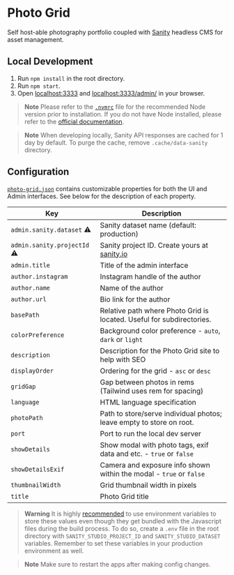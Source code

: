 # Photo Grid

Self host-able photography portfolio coupled with [Sanity](https://www.sanity.io) headless CMS for asset management.

## Local Development

1. Run `npm install` in the root directory.
2. Run `npm start`.
3. Open [localhost:3333](http://localhost:3333) and [localhost:3333/admin/](http://localhost:3333/admin/) in your browser.

> **Note**
> Please refer to the [`.nvmrc`](https://github.com/kwickramasekara/photo-grid/blob/main/.nvmrc) file for the recommended Node version prior to installation. If you do not have Node installed, please refer to the [official documentation](https://nodejs.org/).

> **Note**
> When developing locally, Sanity API responses are cached for 1 day by default. To purge the cache, remove `.cache/data-sanity` directory.

## Configuration

[`photo-grid.json`](https://github.com/kwickramasekara/photo-grid/blob/main/photo-grid.json) contains customizable properties for both the UI and Admin interfaces. See below for the description of each property.

| Key                                | Description                                                                                      |
| ---------------------------------- | ------------------------------------------------------------------------------------------------ |
| `admin.sanity.dataset` :warning:   | Sanity dataset name (default: production)                                                        |
| `admin.sanity.projectId` :warning: | Sanity project ID. Create yours at [sanity.io](https://www.sanity.io/get-started/create-project) |
| `admin.title`                      | Title of the admin interface                                                                     |
| `author.instagram`                 | Instagram handle of the author                                                                   |
| `author.name`                      | Name of the author                                                                               |
| `author.url`                       | Bio link for the author                                                                          |
| `basePath`                         | Relative path where Photo Grid is located. Useful for subdirectories.                            |
| `colorPreference`                  | Background color preference - `auto`, `dark` or `light`                                          |
| `description`                      | Description for the Photo Grid site to help with SEO                                             |
| `displayOrder`                     | Ordering for the grid - `asc` or `desc`                                                          |
| `gridGap`                          | Gap between photos in rems (Tailwind uses rem for spacing)                                       |
| `language`                         | HTML language specification                                                                      |
| `photoPath`                        | Path to store/serve individual photos; leave empty to store on root.                             |
| `port`                             | Port to run the local dev server                                                                 |
| `showDetails`                      | Show modal with photo tags, exif data and etc. - `true` or `false`                               |
| `showDetailsExif`                  | Camera and exposure info shown within the modal - `true` or `false`                              |
| `thumbnailWidth`                   | Grid thumbnail width in pixels                                                                   |
| `title`                            | Photo Grid title                                                                                 |

> **Warning**
> It is highly [recommended](https://www.sanity.io/docs/environment-variables) to use environment variables to store these values even though they get bundled with the Javascript files during the build process. To do so, create a `.env` file in the root directory with `SANITY_STUDIO_PROJECT_ID` and `SANITY_STUDIO_DATASET` variables. Remember to set these variables in your production environment as well.

> **Note**
> Make sure to restart the apps after making config changes.
